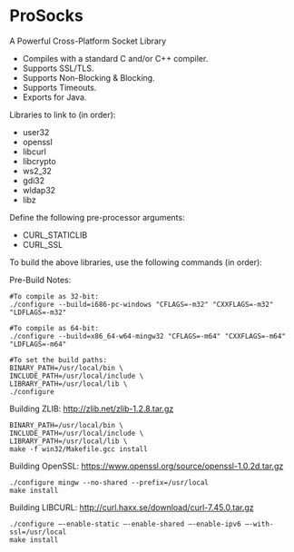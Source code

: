 ProSocks
========

A Powerful Cross-Platform Socket Library

- Compiles with a standard C and/or C++ compiler.
- Supports SSL/TLS.
- Supports Non-Blocking & Blocking.
- Supports Timeouts.
- Exports for Java.


Libraries to link to (in order):

  - user32
  - openssl
  - libcurl
  - libcrypto
  - ws2_32
  - gdi32
  - wldap32
  - libz
  
Define the following pre-processor arguments:
  - CURL_STATICLIB
  - CURL_SSL

To build the above libraries, use the following commands (in order):

Pre-Build Notes:

    #To compile as 32-bit:
    ./configure --build=i686-pc-windows "CFLAGS=-m32" "CXXFLAGS=-m32" "LDFLAGS=-m32"
    
    #To compile as 64-bit:
    ./configure --build=x86_64-w64-mingw32 "CFLAGS=-m64" "CXXFLAGS=-m64" "LDFLAGS=-m64"
    
    #To set the build paths:
    BINARY_PATH=/usr/local/bin \
    INCLUDE_PATH=/usr/local/include \
    LIBRARY_PATH=/usr/local/lib \
    ./configure



Building ZLIB: http://zlib.net/zlib-1.2.8.tar.gz

    BINARY_PATH=/usr/local/bin \
    INCLUDE_PATH=/usr/local/include \
    LIBRARY_PATH=/usr/local/lib \
    make -f win32/Makefile.gcc install


Building OpenSSL: https://www.openssl.org/source/openssl-1.0.2d.tar.gz

    ./configure mingw --no-shared --prefix=/usr/local
    make install


Building LIBCURL: http://curl.haxx.se/download/curl-7.45.0.tar.gz

    ./configure —-enable-static —-enable-shared —-enable-ipv6 —-with-ssl=/usr/local
    make install
